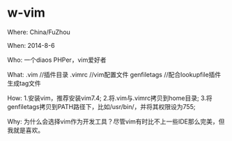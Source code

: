 w-vim
=====

Where:
China/FuZhou

When:
2014-8-6

Who:
一个diaos PHPer，vim爱好者

What:
.vim                //插件目录
.vimrc              //vim配置文件
genfiletags         //配合lookupfile插件生成tag文件

How:
1.安装vim，推荐安装vim7.4;
2.将.vim与.vimrc拷贝到home目录;
3.将genfiletags拷贝到PATH路径下，比如/usr/bin/，并将其权限设为755;

Why:
为什么会选择vim作为开发工具？尽管vim有时比不上一些IDE那么完美，但我就是喜欢。
